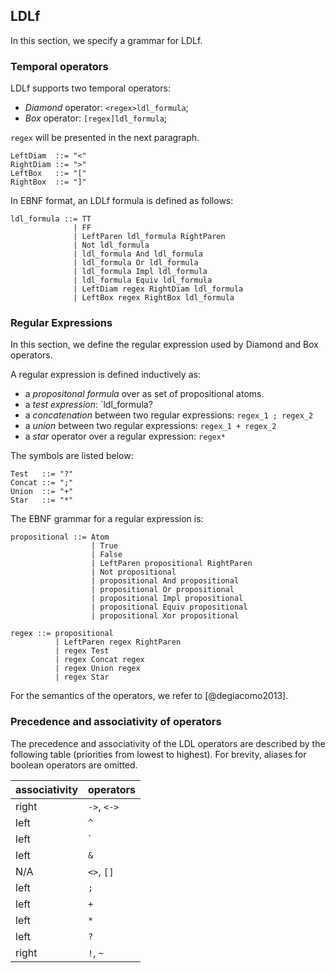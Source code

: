 ## LDLf

In this section, we specify a grammar for LDLf.

### Temporal operators

LDLf supports two temporal operators:

- _Diamond_ operator: `<regex>ldl_formula`;
- _Box_ operator: `[regex]ldl_formula`;

`regex` will be presented in the next paragraph.

```
LeftDiam  ::= "<"
RightDiam ::= ">"
LeftBox   ::= "["
RightBox  ::= "]"
```

In EBNF format, an LDLf formula is defined as follows:

```
ldl_formula ::= TT
              | FF
              | LeftParen ldl_formula RightParen
              | Not ldl_formula 
              | ldl_formula And ldl_formula
              | ldl_formula Or ldl_formula
              | ldl_formula Impl ldl_formula
              | ldl_formula Equiv ldl_formula
              | LeftDiam regex RightDiam ldl_formula
              | LeftBox regex RightBox ldl_formula
```

### Regular Expressions

In this section, we define the regular expression used by 
Diamond and Box operators.

A regular expression is defined inductively as:

- a _propositonal formula_ over as set of propositional atoms.
- a _test expression_: `ldl_formula?
- a _concatenation_ between two regular expressions: `regex_1 ; regex_2`
- a _union_ between two regular expressions: `regex_1 + regex_2`
- a _star_ operator over a regular expression: `regex*`

The symbols are listed below:

```
Test   ::= "?"
Concat ::= ";"
Union  ::= "+"
Star   ::= "*"
```

The EBNF grammar for a regular expression is:

```
propositional ::= Atom
                  | True
                  | False
                  | LeftParen propositional RightParen 
                  | Not propositional 
                  | propositional And propositional
                  | propositional Or propositional
                  | propositional Impl propositional
                  | propositional Equiv propositional
                  | propositional Xor propositional

regex ::= propositional
          | LeftParen regex RightParen
          | regex Test
          | regex Concat regex 
          | regex Union regex 
          | regex Star
``` 

For the semantics of the operators,
we refer to [@degiacomo2013].


### Precedence and associativity of operators

The precedence and associativity of the LDL operators are 
described by the following table (priorities from lowest to highest).
For brevity, aliases for boolean operators
are omitted.

<center>

|associativity|operators|
|-|-|
|right|`->`, `<->`|
|left|`^`|
|left|`|`|
|left|`&`|
|N/A|`<>`, `[]`|
|left|`;`|
|left|`+`|
|left|`*`|
|left|`?`|
|right|`!`, `~`|
</center>

